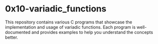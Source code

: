 # 0x10-variadic_functions

This repository contains various C programs that showcase the implementation and usage of variadic functions.
Each program is well-documented and provides examples to help you understand the concepts better.

